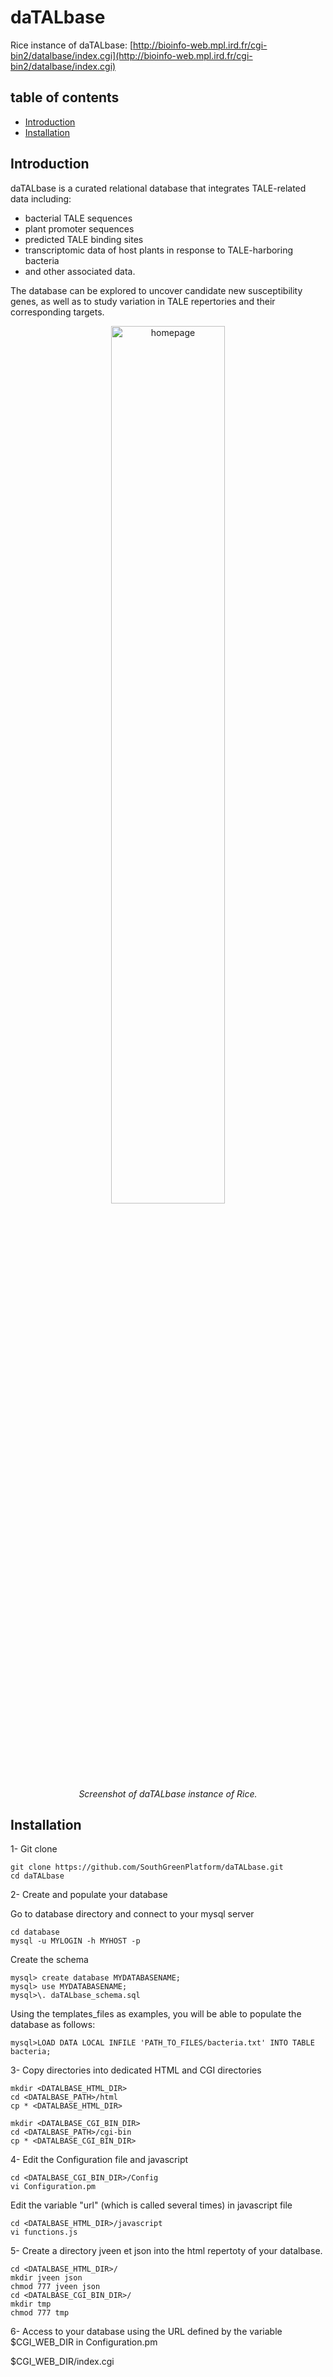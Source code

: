 # daTALbase

Rice instance of daTALbase: [http://bioinfo-web.mpl.ird.fr/cgi-bin2/datalbase/index.cgi](http://bioinfo-web.mpl.ird.fr/cgi-bin2/datalbase/index.cgi)

## table of contents

- [Introduction](#introduction)
- [Installation](#installation)

## Introduction

daTALbase is a curated relational database that integrates TALE-related data including:
- bacterial TALE sequences
- plant promoter sequences
- predicted TALE binding sites
- transcriptomic data of host plants in response to TALE-harboring bacteria
- and other associated data. 

The database can be explored to uncover candidate new susceptibility genes, as well as to study variation in TALE repertories and their corresponding targets.

<p align="center">
  <img src="html/images/homepage.PNG" width="60%" alt="homepage">
  <br/>
  <i>Screenshot of daTALbase instance of Rice.</i>
</p>

## Installation

1- Git clone

```
git clone https://github.com/SouthGreenPlatform/daTALbase.git
cd daTALbase
```

2- Create and populate your database

Go to database directory and connect to your mysql server

```
cd database
mysql -u MYLOGIN -h MYHOST -p
```

Create the schema

```
mysql> create database MYDATABASENAME;
mysql> use MYDATABASENAME;
mysql>\. daTALbase_schema.sql
```

Using the templates_files as examples, you will be able to populate the database as follows:

```
mysql>LOAD DATA LOCAL INFILE 'PATH_TO_FILES/bacteria.txt' INTO TABLE bacteria;
```

3- Copy directories into dedicated HTML and CGI directories

```
mkdir <DATALBASE_HTML_DIR>
cd <DATALBASE_PATH>/html
cp * <DATALBASE_HTML_DIR>
```

```
mkdir <DATALBASE_CGI_BIN_DIR>
cd <DATALBASE_PATH>/cgi-bin
cp * <DATALBASE_CGI_BIN_DIR>
```

4- Edit the Configuration file and javascript

```
cd <DATALBASE_CGI_BIN_DIR>/Config
vi Configuration.pm
```

Edit the variable "url" (which is called several times) in javascript file

```
cd <DATALBASE_HTML_DIR>/javascript
vi functions.js
```

5- Create a directory jveen et json into the html repertoty of your datalbase.

```
cd <DATALBASE_HTML_DIR>/
mkdir jveen json
chmod 777 jveen json
cd <DATALBASE_CGI_BIN_DIR>/
mkdir tmp
chmod 777 tmp
```


6- Access to your database using the URL defined by the variable $CGI_WEB_DIR in Configuration.pm

$CGI_WEB_DIR/index.cgi
